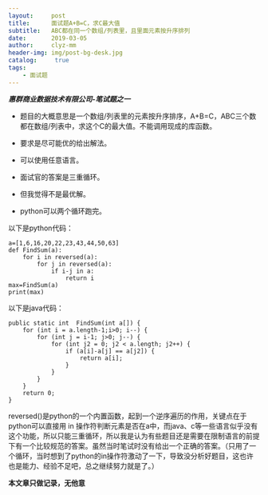 ```yaml
---
layout:     post
title:      面试题A+B=C，求C最大值
subtitle:   ABC都在同一个数组/列表里，且里面元素按升序排列
date:       2019-03-05
author:     clyz-mm
header-img: img/post-bg-desk.jpg
catalog: 	 true
tags:
    - 面试题
---  
```


___惠群商业数据技术有限公司-笔试题之一___  

- 题目的大概意思是一个数组/列表里的元素按升序排序，A+B=C，ABC三个数都在数组/列表中，求这个C的最大值。不能调用现成的库函数。

- 要求是尽可能优的给出解法。

- 可以使用任意语言。

- 面试官的答案是三重循环。

- 但我觉得不是最优解。

- python可以两个循环跑完。

以下是python代码：

    a=[1,6,16,20,22,23,43,44,50,63]       
    def FindSum(a):                      
        for i in reversed(a):            
            for j in reversed(a):        
                if i-j in a:             
                    return i             
    max=FindSum(a)                       
    print(max)                           
 以下是java代码：
 
    public static int  FindSum(int a[]) {
	    for (int i = a.length-1;i>0; i--) {
			for (int j = i-1; j>0; j--) {
				for (int j2 = 0; j2 < a.length; j2++) {
					if (a[i]-a[j] == a[j2]) {
						return a[i];
					}
				}
			}
		}
		return 0;
	}  
    
reversed()是python的一个内置函数，起到一个逆序遍历的作用，关键点在于python可以直接用 in 操作符判断元素是否在a中，而java、c等一些语言似乎没有这个功能，所以只能三重循环，所以我是认为有些题目还是需要在限制语言的前提下有一个比较规范的答案。虽然当时笔试时没有给出一个正确的答案。（只用了一个循环，当时想到了python的in操作符激动了一下，导致没分析好题目，这也许也是能力、经验不足吧，总之继续努力就是了。）
 
__本文章只做记录，无他意__  


